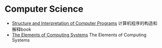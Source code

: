 Computer Science
================
* [Structure and Interpretation of Computer Programs](http://mitpress.mit.edu/sicp/full-text/book/book.html) 计算机程序的构造和解释book
* [The Elements of Computing Systems](http://www1.idc.ac.il/tecs/plan.html) The Elements of Computing Systems
